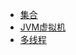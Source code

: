 - [集合](docs/Java/集合框架/Collections.md)
- [JVM虚拟机](docs/Java/JVM/JVM.md)
- [多线程](docs/Java/多线程/多线程.md)